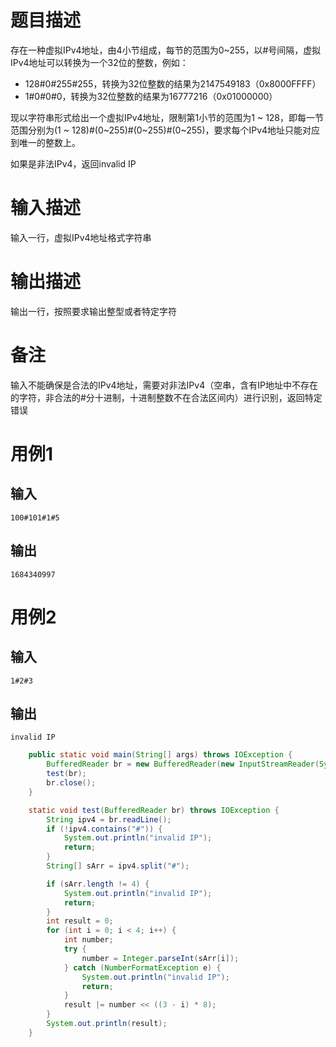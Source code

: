 # 题目描述

存在一种虚拟IPv4地址，由4小节组成，每节的范围为0~255，以#号间隔，虚拟IPv4地址可以转换为一个32位的整数，例如：

- 128#0#255#255，转换为32位整数的结果为2147549183（0x8000FFFF）
- 1#0#0#0，转换为32位整数的结果为16777216（0x01000000）

现以字符串形式给出一个虚拟IPv4地址，限制第1小节的范围为1 ~ 128，即每一节范围分别为(1 ~ 128)#(0~255)#(0~255)#(0~255)，要求每个IPv4地址只能对应到唯一的整数上。

如果是非法IPv4，返回invalid IP

# 输入描述

输入一行，虚拟IPv4地址格式字符串

# 输出描述

输出一行，按照要求输出整型或者特定字符

# 备注

输入不能确保是合法的IPv4地址，需要对非法IPv4（空串，含有IP地址中不存在的字符，非合法的#分十进制，十进制整数不在合法区间内）进行识别，返回特定错误

# 用例1

## 输入

```none
100#101#1#5
```



## 输出

```none
1684340997
```



# 用例2

## 输入

```none
1#2#3
```



## 输出

```none
invalid IP
```



~~~java
    public static void main(String[] args) throws IOException {
        BufferedReader br = new BufferedReader(new InputStreamReader(System.in));
        test(br);
        br.close();
    }

    static void test(BufferedReader br) throws IOException {
        String ipv4 = br.readLine();
        if (!ipv4.contains("#")) {
            System.out.println("invalid IP");
            return;
        }
        String[] sArr = ipv4.split("#");

        if (sArr.length != 4) {
            System.out.println("invalid IP");
            return;
        }
        int result = 0;
        for (int i = 0; i < 4; i++) {
            int number;
            try {
                number = Integer.parseInt(sArr[i]);
            } catch (NumberFormatException e) {
                System.out.println("invalid IP");
                return;
            }
            result |= number << ((3 - i) * 8);
        }
        System.out.println(result);
    }
~~~

